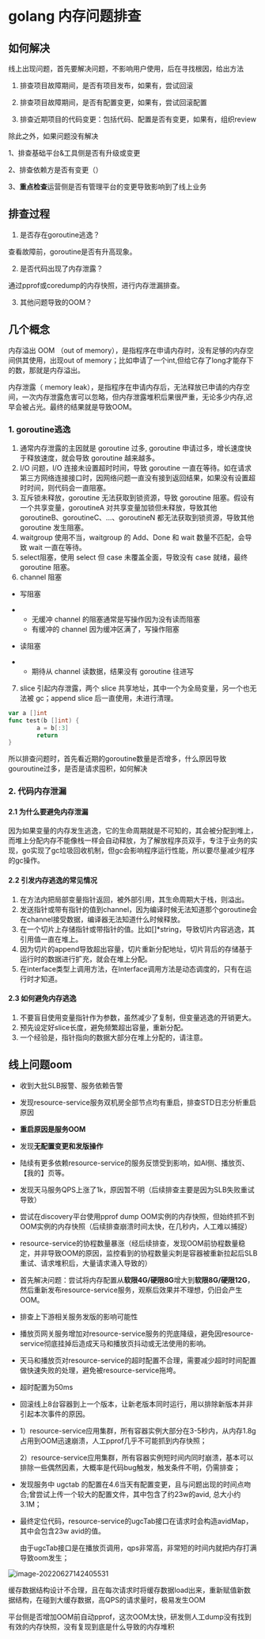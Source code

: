 # golang 内存问题排查

## 如何解决

线上出现问题，首先要解决问题，不影响用户使用，后在寻找根因，给出方法

1. 排查项目故障期间，是否有项目发布，如果有，尝试回滚

2. 排查项目故障期间，是否有配置变更，如果有，尝试回滚配置

3. 排查近期项目的代码变更：包括代码、配置是否有变更，如果有，组织review



除此之外，如果问题没有解决

1、排查基础平台&工具侧是否有升级或变更

2、排查依赖方是否有变更（）

3、**重点检查**运营侧是否有管理平台的变更导致影响到了线上业务



## 排查过程

1. 是否存在goroutine逃逸？

查看故障前，goroutine是否有升高现象。

2. 是否代码出现了内存泄露？

通过pprof或coredump的内存快照，进行内存泄漏排查。

3. 其他问题导致的OOM？



## 几个概念

内存溢出 OOM （out of memory），是指程序在申请内存时，没有足够的内存空间供其使用，出现out of memory；比如申请了一个int,但给它存了long才能存下的数，那就是内存溢出。

内存泄露（ memory leak），是指程序在申请内存后，无法释放已申请的内存空间，一次内存泄露危害可以忽略，但内存泄露堆积后果很严重，无论多少内存,迟早会被占光。最终的结果就是导致OOM。

### 1. goroutine逃逸

1. 通常内存泄露的主因就是 goroutine 过多, goroutine 申请过多，增长速度快于释放速度，就会导致 goroutine 越来越多。
2. I/O 问题，I/O 连接未设置超时时间，导致 goroutine 一直在等待。如在请求第三方网络连接接口时，因网络问题一直没有接到返回结果，如果没有设置超时时间，则代码会一直阻塞。
3. 互斥锁未释放，goroutine 无法获取到锁资源，导致 goroutine 阻塞。假设有一个共享变量，goroutineA 对共享变量加锁但未释放，导致其他 goroutineB、goroutineC、...、goroutineN 都无法获取到锁资源，导致其他 goroutine 发生阻塞。
4. waitgroup 使用不当，waitgroup 的 Add、Done 和 wait 数量不匹配，会导致 wait 一直在等待。
5. select阻塞，使用 select 但 case 未覆盖全面，导致没有 case 就绪，最终 goroutine 阻塞。
6. channel 阻塞

- 写阻塞

- - 无缓冲 channel 的阻塞通常是写操作因为没有读而阻塞
  - 有缓冲的 channel 因为缓冲区满了，写操作阻塞

- 读阻塞

- - 期待从 channel 读数据，结果没有 goroutine 往进写

7. slice 引起内存泄露，两个 slice 共享地址，其中一个为全局变量，另一个也无法被 gc；append slice 后一直使用，未进行清理。

```go
var a []int
func test(b []int) {
        a = b[:3]
        return
}
```

 所以排查问题时，首先看近期的goroutine数量是否增多，什么原因导致gouroutine过多，是否是请求囤积，如何解决



### 2. 代码内存泄漏

#### 2.1 为什么要避免内存泄漏

因为如果变量的内存发生逃逸，它的生命周期就是不可知的，其会被分配到堆上，而堆上分配内存不能像栈一样会自动释放，为了解放程序员双手，专注于业务的实现，go实现了gc垃圾回收机制，但gc会影响程序运行性能，所以要尽量减少程序的gc操作。

#### 2.2 引发内存逃逸的常见情况

1. 在方法内把局部变量指针返回，被外部引用，其生命周期大于栈，则溢出。
2. 发送指针或带有指针的值到channel，因为编译时候无法知道那个goroutine会在channel接受数据，编译器无法知道什么时候释放。
3. 在一个切片上存储指针或带指针的值。比如[]*string，导致切片内容逃逸，其引用值一直在堆上。
4. 因为切片的append导致超出容量，切片重新分配地址，切片背后的存储基于运行时的数据进行扩充，就会在堆上分配。
5. 在interface类型上调用方法，在Interface调用方法是动态调度的，只有在运行时才知道。

#### 2.3 如何避免内存逃逸

1. 不要盲目使用变量指针作为参数，虽然减少了复制，但变量逃逸的开销更大。
2. 预先设定好slice长度，避免频繁超出容量，重新分配。
3. 一个经验是，指针指向的数据大部分在堆上分配的，请注意。





## 线上问题oom



- 收到大批SLB报警、服务依赖告警

- 发现resource-service服务双机房全部节点均有重启，排查STD日志分析重启原因

- **重启原因是服务OOM**

- 发现**无配置变更和发版操作**

- 陆续有更多依赖resource-service的服务反馈受到影响，如AI侧、播放页、【我的】页等。

- 发现天马服务QPS上涨了1k，原因暂不明（后续排查主要是因为SLB失败重试导致）

- 尝试在discovery平台使用pprof dump OOM实例的内存快照，但始终抓不到OOM实例的内存快照（后续排查崩溃时间太快，在几秒内，人工难以捕捉）

- resource-service的协程数量暴涨（经后续排查，发现OOM前协程数量稳定，并非导致OOM的原因，监控看到的协程数量尖刺是容器被重新拉起后SLB重试、请求堆积后，大量请求涌入导致的）

- 首先解决问题：尝试将内存配置从**软限4G/硬限8G**增大到**软限8G/硬限12G**，然后重新发布resource-service服务，观察后效果并不理想，仍旧会产生OOM。

- 排查上下游相关服务发版的影响可能性

- 播放页网关服务增加对resource-service服务的兜底降级，避免因resource-service彻底挂掉后造成天马和播放页抖动或无法使用的影响。

- 天马和播放页对resource-service的超时配置不合理，需要减少超时时间配置做快速失败的处理，避免被resource-service拖垮。

- 超时配置为50ms

- 回滚线上8台容器到上一个版本，让新老版本同时运行，用以排除新版本并非引起本次事件的原因。

- 1）resource-service应用集群，所有容器实例大部分在3-5秒内，从内存1.8g占用到OOM迅速崩溃，人工pprof几乎不可能抓到内存快照；

  2）resource-service应用集群，所有容器实例短时间内同时崩溃，基本可以排除一些偶然因素，大概率是代码bug触发，触发条件不明，仍需排查；

- 发现服务中 ugctab 的配置在4.6当天有配置变更，且与问题出现的时间点吻合;曾尝试上传一个较大的配置文件，其中包含了约23w的avid, 总大小约3.1M；

- 最终定位代码，resource-service的ugcTab接口在请求时会构造avidMap，其中会包含23w avid的值。

  由于ugcTab接口是在播放页调用，qps非常高，非常短的时间内就把内存打满导致oom发生；

![image-20220627142405531](https://picture-1258612855.cos.ap-shanghai.myqcloud.com/20220627142405.png)

缓存数据结构设计不合理，且在每次请求时将缓存数据load出来，重新赋值新数据结构，在碰到大缓存数据，高QPS的请求量时，极易发生OOM



平台侧是否增加OOM前自动pprof，这次OOM太快，研发侧人工dump没有找到有效的内存快照，没有复现到底是什么导致的内存堆积